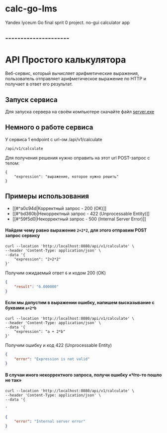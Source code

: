 # calc-go-lms
Yandex lyceum Go final sprit 0 project. no-gui calculator app 


## ---------------------
# API Простого калькулятора

Веб-сервис, который вычисляет арифметические выражения, пользователь отправляет арифметическое выражение по HTTP и получает в ответ его результат.

## Запуск сервиса

Для запуска сервера на своём компьютере скачайте файл [server.exe]([https://github.com/sklerakuku/calc-go-lms/releases/tag/exe](https://github.com/sklerakuku/calc-go-lms/releases/download/exe/server.exe))


## Немного о работе сервиса

У сервиса 1 endpoint с url-ом /api/v1/calculate

```
/api/v1/calculate
```

Для получения решения нужно оправить на этот url POST-запрос с телом:

```
{
    "expression": "выражение, которое нужно решить"
}
```

## Примеры использования

- [[#^a0c94d|Корректный запрос - 200 (OK)]]
- [[#^bd360b|Некорректный запрос - 422 (Unprocessable Entity)]]
- [[#^59f5d0|Некорректный запрос - 500 (Internal Server Error)]]


#### Найдем чему равно выражение `2+2*2`, для этого отправим POST запрос сервису 

```cURL
curl --location 'http://localhost:8080/api/v1/calculate' \
--header 'Content-Type: application/json' \
--data '{
	"expression": "2+2*2"
}'
```

Получим ожидаемый ответ `6` и кодом 200 (OK)

```JSON
{
    "result": "6.000000"
}
```

#### Если мы допустим в выражении ошибку, напишем высказывание с буквами `a+2*b` 

```cURL
curl --location 'http://localhost:8080/api/v1/calculate' \
--header 'Content-Type: application/json' \
--data '{
    "expression": "a + 2*b"
}'
```

Получим ошибку и код 422 (Unprocessable Entity)

```JSON
{
    "error": "Expression is not valid"
}
```

#### В случаи иного некорректного запроса, получи ошибку  «Что-то пошло не так» 

```cURL
curl --location 'http://localhost:8080/api/v1/calculate' \
--header 'Content-Type: application/json' \
--data '{
    
'
```

```JSON
{
    "error": "Internal server error"
}
```

